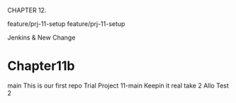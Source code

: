 CHAPTER 12.

feature/prj-11-setup
feature/prj-11-setup

Jenkins & New Change
# Chapter11b

main
This is our first repo
Trial Project 11-main
Keepin it real
take 2
Allo
Test 2
